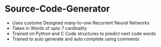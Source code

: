 # Source-Code-Generator

* Uses custome Designed many-to-one Recurrent Neural Networks
* Takes in Words of upto 7 cardinality
* Trained on Python and C Code structures to predict next code words
* Trained to auto generate and auto complete using comments
